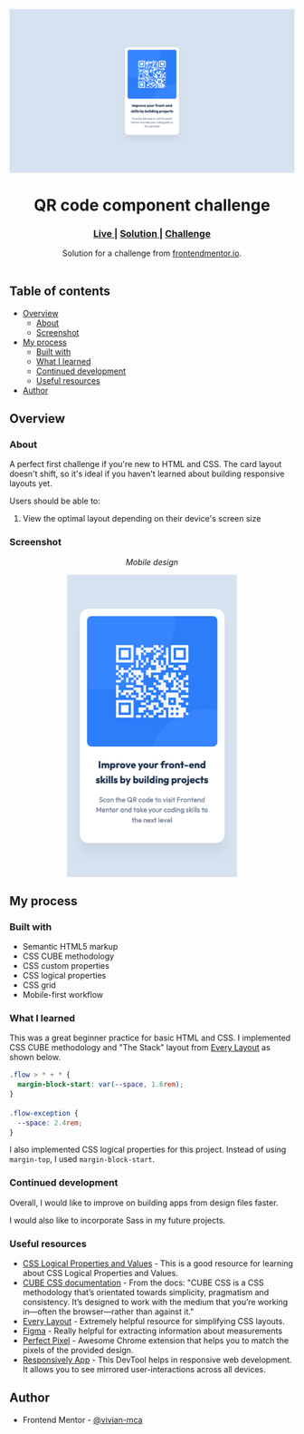 <p align="center">
  <img src="./design/desktop-design.png" alt="desktop design" align="center"/>
</p>

<h1 align="center">QR code component challenge</h1>

<div align="center">
  <h3>
    <a href="https://vivian-mca.github.io/frontendmentor-challenges/QR%20code%20component/">
      Live
    </a>
    <span> | </span>
    <a href="https://www.frontendmentor.io/solutions/qr-code-component-using-cube-css-KGJLAeu1LL">
      Solution
    </a>
   <span> | </span>
    <a href="https://www.frontendmentor.io/challenges/qr-code-component-iux_sIO_H">
      Challenge
    </a>
  </h3>
</div>
<div align="center">
   Solution for a challenge from  <a href="https://www.frontendmentor.io/" target="_blank">frontendmentor.io</a>.
</div>
<br> <!-- omit in toc -->

## Table of contents <!-- omit in toc -->

- [Overview](#overview)
  - [About](#about)
  - [Screenshot](#screenshot)
- [My process](#my-process)
  - [Built with](#built-with)
  - [What I learned](#what-i-learned)
  - [Continued development](#continued-development)
  - [Useful resources](#useful-resources)
- [Author](#author)

## Overview

### About

A perfect first challenge if you're new to HTML and CSS. The card layout doesn't shift, so it's ideal if you haven't learned about building responsive layouts yet.

Users should be able to:
1. View the optimal layout depending on their device's screen size

### Screenshot

<p align="center"><em>Mobile design</em></p>
<p align="center">
  <img src="./design/mobile-design.png" alt="mobile design" width="300" align="center"/>
</p>

## My process
### Built with

- Semantic HTML5 markup
- CSS CUBE methodology
- CSS custom properties
- CSS logical properties
- CSS grid
- Mobile-first workflow

### What I learned

This was a great beginner practice for basic HTML and CSS. I implemented CSS CUBE methodology and "The Stack" layout from [Every Layout](https://every-layout.dev/layouts/stack/) as shown below.

```css
.flow > * + * {
  margin-block-start: var(--space, 1.6rem);
}

.flow-exception {
  --space: 2.4rem;
}
```

I also implemented CSS logical properties for this project. Instead of using `margin-top`, I used `margin-block-start`.

### Continued development

Overall, I would like to improve on building apps from design files faster.

I would also like to incorporate Sass in my future projects.

### Useful resources

- [CSS Logical Properties and Values](https://css-tricks.com/css-logical-properties-and-values/) - This is a good resource for learning about CSS Logical Properties and Values.
- [CUBE CSS documentation](https://cube.fyi/) - From the docs: "CUBE CSS is a CSS methodology that’s orientated towards simplicity, pragmatism and consistency. It’s designed to work with the medium that you’re working in—often the browser—rather than against it."
- [Every Layout](https://every-layout.dev/) - Extremely helpful resource for simplifying CSS layouts.
- [Figma](https://figma.com/) - Really helpful for extracting information about measurements
- [Perfect Pixel](https://chrome.google.com/webstore/detail/perfectpixel-by-welldonec/dkaagdgjmgdmbnecmcefdhjekcoceebi) - Awesome Chrome extension that helps you to match the pixels of the provided design.
- [Responsively App](https://responsively.app/) - This DevTool helps in responsive web development. It allows you to see mirrored user-interactions across all devices.

## Author

- Frontend Mentor - [@vivian-mca](https://www.frontendmentor.io/profile/vivian-mca)
